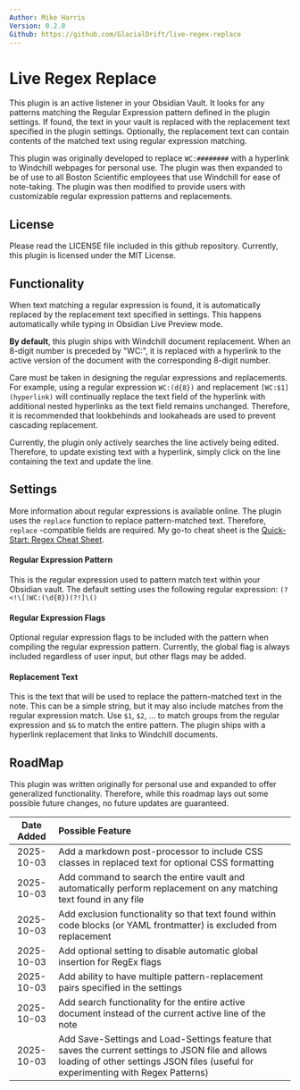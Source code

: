 ```yaml
---
Author: Mike Harris
Version: 0.2.0
Github: https://github.com/GlacialDrift/live-regex-replace
---
```


# Live Regex Replace

This plugin is an active listener in your Obsidian Vault. It looks for any patterns matching the Regular Expression 
pattern defined in the plugin settings. If found, the text in your vault is replaced with the replacement text specified 
in the plugin settings. Optionally, the replacement text can contain contents of the matched text using regular expression 
matching.

This plugin was originally developed to replace `WC:########` with a hyperlink to Windchill webpages for personal use. 
The plugin was then expanded to be of use to all Boston Scientific employees that use Windchill for ease of note-taking. 
The plugin was then modified to provide users with customizable regular expression patterns and replacements. 

## License

Please read the LICENSE file included in this github repository. Currently, this plugin is licensed under the MIT License.

## Functionality

When text matching a regular expression is found, it is automatically replaced by the replacement text specified in 
settings. This happens automatically while typing in Obsidian Live Preview mode.

**By default**, this plugin ships with Windchill document replacement. When an 8-digit number is preceded by "WC:", it 
is replaced with a hyperlink to the active version of the document with the corresponding 8-digit number.

Care must be taken in designing the regular expressions and replacements. For example, using a regular expression 
`WC:(d{8})` and replacement `[WC:$1](hyperlink)` will continually replace the text field of the hyperlink with additional 
nested hyperlinks as the text field remains unchanged. Therefore, it is recommended that lookbehinds and lookaheads are 
used to prevent cascading replacement.

Currently, the plugin only actively searches the line actively being edited. Therefore, to update existing text with a 
hyperlink, simply click on the line containing the text and update the line. 

## Settings

More information about regular expressions is available online. The plugin uses the `replace` function to replace 
pattern-matched text. Therefore, `replace` -compatible fields are required. My go-to cheat sheet is the [Quick-Start: Regex Cheat Sheet](https://www.rexegg.com/regex-quickstart.php).

#### Regular Expression Pattern

This is the regular expression used to pattern match text within your Obsidian vault. The default setting uses the 
following regular expression:
	`(?<!\[)WC:(\d{8})(?!]\()`

#### Regular Expression Flags

Optional regular expression flags to be included with the pattern when compiling the regular expression pattern. 
Currently, the global flag is always included regardless of user input, but other flags may be added.

#### Replacement Text

This is the text that will be used to replace the pattern-matched text in the note. This can be a simple string, but 
it may also include matches from the regular expression match. Use `$1`, `$2`, ... to match groups from the regular 
expression and `$&` to match the entire pattern. The plugin ships with a hyperlink replacement that links to Windchill 
documents.

## RoadMap

This plugin was written originally for personal use and expanded to offer generalized functionality. Therefore, while 
this roadmap lays out some possible future changes, no future updates are guaranteed.

| Date Added  | Possible Feature                                                                                                                                                                        |
|:-----------:|:----------------------------------------------------------------------------------------------------------------------------------------------------------------------------------------|
| 2025-10-03  | Add a markdown post-processor to include CSS classes in replaced text for optional CSS formatting                                                                                       |
| 2025-10-03  | Add command to search the entire vault and automatically perform replacement on any matching text found in any file                                                                     |
| 2025-10-03  | Add exclusion functionality so that text found within code blocks (or YAML frontmatter) is excluded from replacement                                                                    |
| 2025-10-03  | Add optional setting to disable automatic global insertion for RegEx flags                                                                                                              |
| 2025-10-03  | Add ability to have multiple pattern-replacement pairs specified in the settings                                                                                                        |
| 2025-10-03  | Add search functionality for the entire active document instead of the current active line of the note                                                                                  |
| 2025-10-03  | Add Save-Settings and Load-Settings feature that saves the current settings to JSON file and allows loading of other settings JSON files (useful for experimenting with Regex Patterns) |
